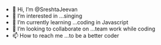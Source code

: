 - 👋 Hi, I’m @SreshtaJeevan
- 👀 I’m interested in ...singing
- 🌱 I’m currently learning ...coding in Javascript
- 💞️ I’m looking to collaborate on ...team work while coding
- 📫 How to reach me ...to be a better coder

<!---
SreshtaJeevan/SreshtaJeevan is a ✨ special ✨ repository because its `README.md` (this file) appears on your GitHub profile.
You can click the Preview link to take a look at your changes.
--->
